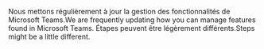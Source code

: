 <span data-ttu-id="c7037-101">Nous mettons régulièrement à jour la gestion des fonctionnalités de Microsoft Teams.</span><span class="sxs-lookup"><span data-stu-id="c7037-101">We are frequently updating how you can manage features found in Microsoft Teams.</span></span> <span data-ttu-id="c7037-102">Étapes peuvent être légèrement différents.</span><span class="sxs-lookup"><span data-stu-id="c7037-102">Steps might be a little different.</span></span>